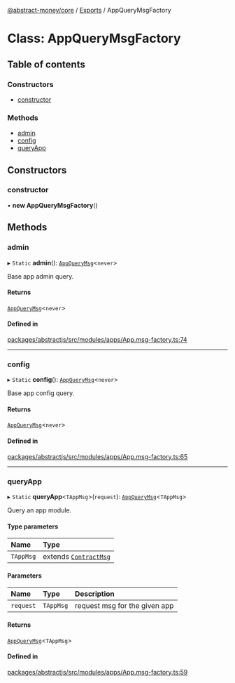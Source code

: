 [@abstract-money/core](../README.md) / [Exports](../modules.md) / AppQueryMsgFactory

# Class: AppQueryMsgFactory

## Table of contents

### Constructors

- [constructor](AppQueryMsgFactory.md#constructor)

### Methods

- [admin](AppQueryMsgFactory.md#admin)
- [config](AppQueryMsgFactory.md#config)
- [queryApp](AppQueryMsgFactory.md#queryapp)

## Constructors

### constructor

• **new AppQueryMsgFactory**()

## Methods

### admin

▸ `Static` **admin**(): [`AppQueryMsg`](../modules.md#appquerymsg)<`never`\>

Base app admin query.

#### Returns

[`AppQueryMsg`](../modules.md#appquerymsg)<`never`\>

#### Defined in

[packages/abstractjs/src/modules/apps/App.msg-factory.ts:74](https://github.com/AbstractSDK/frontend/blob/07410073/packages/abstractjs/src/modules/apps/App.msg-factory.ts#L74)

___

### config

▸ `Static` **config**(): [`AppQueryMsg`](../modules.md#appquerymsg)<`never`\>

Base app config query.

#### Returns

[`AppQueryMsg`](../modules.md#appquerymsg)<`never`\>

#### Defined in

[packages/abstractjs/src/modules/apps/App.msg-factory.ts:65](https://github.com/AbstractSDK/frontend/blob/07410073/packages/abstractjs/src/modules/apps/App.msg-factory.ts#L65)

___

### queryApp

▸ `Static` **queryApp**<`TAppMsg`\>(`request`): [`AppQueryMsg`](../modules.md#appquerymsg)<`TAppMsg`\>

Query an app module.

#### Type parameters

| Name | Type |
| :------ | :------ |
| `TAppMsg` | extends [`ContractMsg`](../modules.md#contractmsg) |

#### Parameters

| Name | Type | Description |
| :------ | :------ | :------ |
| `request` | `TAppMsg` | request msg for the given app |

#### Returns

[`AppQueryMsg`](../modules.md#appquerymsg)<`TAppMsg`\>

#### Defined in

[packages/abstractjs/src/modules/apps/App.msg-factory.ts:59](https://github.com/AbstractSDK/frontend/blob/07410073/packages/abstractjs/src/modules/apps/App.msg-factory.ts#L59)
